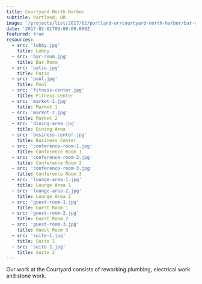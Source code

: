 ```yaml
---
title: Courtyard North Harbor
subtitle: Portland, OR
image: '/projects/list/2017/02/portland-or/courtyard-north-harbor/bar-room.jpg'
date: '2017-02-01T00:00:00.000Z'
featured: true
resources:
  - src: 'lobby.jpg'
    title: Lobby
  - src: 'bar-room.jpg'
    title: Bar Room
  - src: 'patio.jpg'
    title: Patio
  - src: 'pool.jpg'
    title: Pool
  - src: 'fitness-center.jpg'
    title: Fitness Center
  - src: 'market-1.jpg'
    title: Market 1
  - src: 'market-2.jpg'
    title: Market 2
  - src: 'dining-area.jpg'
    title: Dining Area
  - src: 'business-center.jpg'
    title: Business Center
  - src: 'conference-room-1.jpg'
    title: Conference Room 1
  - src: 'conference-room-2.jpg'
    title: Conference Room 2
  - src: 'conference-room-3.jpg'
    title: Conference Room 3
  - src: 'lounge-area-1.jpg'
    title: Lounge Area 1
  - src: 'lounge-area-2.jpg'
    title: Lounge Area 2
  - src: 'guest-room-1.jpg'
    title: Guest Room 1
  - src: 'guest-room-2.jpg'
    title: Guest Room 2
  - src: 'guest-room-3.jpg'
    title: Guest Room 3
  - src: 'suite-1.jpg'
    title: Suite 1
  - src: 'suite-2.jpg'
    title: Suite 2
---
```


Our work at the Courtyard consists of reworking plumbing, electrical work and stone work.​
